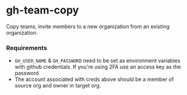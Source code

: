 # gh-team-copy
Copy teams, invite members to a new organization from an existing organization.

### Requirements
- `GH_USER_NAME` & `GH_PASSWORD` need to be set as environment variables with github credentials. If you're using 2FA use an access key as the password
- The account associated with creds above should be a member of source org and owner in target org.
